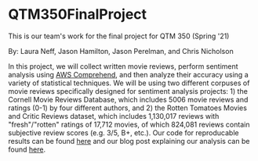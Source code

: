 # QTM350FinalProject
This is our team's work for the final project for QTM 350 (Spring '21)

By: Laura Neff, Jason Hamilton, Jason Perelman, and Chris Nicholson

In this project, we will collect written movie reviews, perform sentiment analysis using [AWS Comprehend](https://aws.amazon.com/comprehend/), and then analyze their accuracy using a variety of statistical techniques. We will be using two different corpuses of movie reviews specifically designed for sentiment analysis projects: 1) the Cornell Movie Reviews Database, which includes 5006 movie reviews and ratings (0-1) by four different authors, and 2) the Rotten Tomatoes Movies and Critic Reviews dataset, which includes 1,130,017 reviews with "fresh"/"rotten" ratings of 17,712 movies, of which 824,081 reviews contain subjective review scores (e.g. 3/5, B+, etc.). Our code for reproducable results can be found [here](https://github.com/jperelm/QTM350FinalProject/blob/main/Final%20Project.ipynb) and our blog post explaining our analysis can be found [here](https://github.com/jperelm/QTM350FinalProject/blob/main/BLOGPOST.md).

